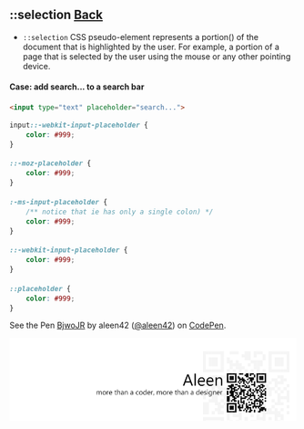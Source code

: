 ## ::selection [**Back**](./../pseudoClass.md)

- `::selection` CSS pseudo-element represents a portion() of the document that is highlighted by the user. For example, a portion of a page that is selected by the user using the mouse or any other pointing device.

#### Case: add search... to a search bar

```html
<input type="text" placeholder="search...">
```

```css
input::-webkit-input-placeholder {
    color: #999;
}

::-moz-placeholder {
    color: #999;
}

:-ms-input-placeholder {
    /** notice that ie has only a single colon) */
    color: #999;
}

::-webkit-input-placeholder {
    color: #999;
}

::placeholder {
    color: #999;
}
```

<p data-height="266" data-theme-id="21735" data-slug-hash="BjwoJR" data-default-tab="result" data-user="aleen42" class='codepen'>See the Pen <a href='http://codepen.io/aleen42/pen/BjwoJR/'>BjwoJR</a> by aleen42 (<a href='http://codepen.io/aleen42'>@aleen42</a>) on <a href='http://codepen.io'>CodePen</a>.</p>
<script async src="//assets.codepen.io/assets/embed/ei.js"></script>

<a href="http://aleen42.github.io/" target="_blank" ><img src="./../../../pic/tail.gif"></a>